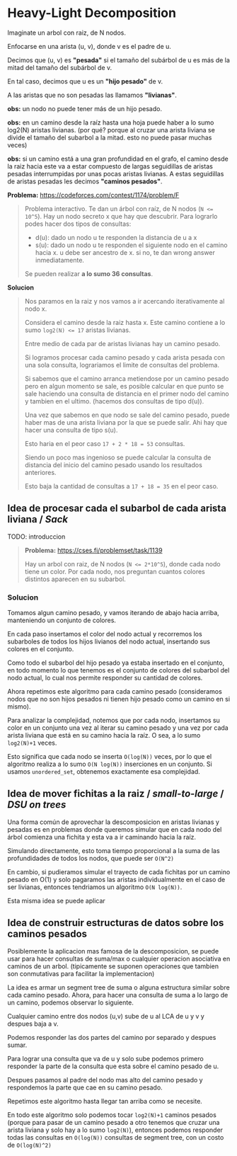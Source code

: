 # Heavy-Light Decomposition

Imaginate un arbol con raiz, de N nodos.

Enfocarse en una arista (u, v), donde v es el padre de u.

Decimos que (u, v) es **"pesada"** si el tamaño del subárbol de u es más de la
mitad del tamaño del subárbol de v.

En tal caso, decimos que u es un **"hijo pesado"** de v.

A las aristas que no son pesadas las llamamos **"livianas"**.

**obs:** un nodo no puede tener más de un hijo pesado.

**obs:** en un camino desde la raíz hasta una hoja puede haber a lo sumo log2(N)
aristas livianas. (por qué? porque al cruzar una arista liviana se divide el
tamaño del subarbol a la mitad. esto no puede pasar muchas veces)

**obs:** si un camino está a una gran profundidad en el grafo, el camino desde
la raiz hacia este va a estar compuesto de largas seguidillas de aristas pesadas
interrumpidas por unas pocas aristas livianas. A estas seguidillas de aristas
pesadas les decimos **"caminos pesados"**.

**Problema:** <https://codeforces.com/contest/1174/problem/F>
 
> Problema interactivo. Te dan un árbol con raíz, de N nodos (`N <= 10^5`). Hay
> un nodo secreto x que hay que descubrir. Para lograrlo podes hacer dos tipos
> de consultas:
>
> - d(u): dado un nodo u te responden la distancia de u a x
> - s(u): dado un nodo u te responden el siguiente nodo en el camino hacia x. u
>   debe ser ancestro de x. si no, te dan wrong answer inmediatamente.
>
> Se pueden realizar **a lo sumo 36 consultas**.

**Solucion**

> Nos paramos en la raiz y nos vamos a ir acercando iterativamente al nodo x.
>
> Considera el camino desde la raiz hasta x. Este camino contiene a lo sumo
> `log2(N) <= 17` aristas livianas.
>
> Entre medio de cada par de aristas livianas hay un camino pesado.
>
> Si logramos procesar cada camino pesado y cada arista pesada con una sola
> consulta, lograriamos el limite de consultas del problema.
>
> Si sabemos que el camino arranca metiendose por un camino pesado pero en algun
> momento se sale, es posible calcular en que punto se sale haciendo una
> consulta de distancia en el primer nodo del camino y tambien en el ultimo.
> (hacemos dos consultas de tipo d(u)).
>
> Una vez que sabemos en que nodo se sale del camino pesado, puede haber mas de
> una arista liviana por la que se puede salir. Ahi hay que hacer una consulta
> de tipo s(u).
>
> Esto haria en el peor caso `17 + 2 * 18 = 53` consultas.
>
> Siendo un poco mas ingenioso se puede calcular la consulta de distancia del
> inicio del camino pesado usando los resultados anteriores.
>
> Esto baja la cantidad de consultas a `17 + 18 = 35` en el peor caso.

## Idea de procesar cada el subarbol de cada arista liviana / *Sack*

TODO: introduccion

> **Problema:** <https://cses.fi/problemset/task/1139>
> 
> Hay un arbol con raiz, de N nodos (`N <= 2*10^5`), donde cada nodo tiene un
> color. Por cada nodo, nos preguntan cuantos colores distintos aparecen en su
> subarbol.

### Solucion

Tomamos algun camino pesado, y vamos iterando de abajo hacia arriba, manteniendo
un conjunto de colores.

En cada paso insertamos el color del nodo actual y recorremos los subarboles de
todos los hijos livianos del nodo actual, insertando sus colores en el conjunto.

Como todo el subarbol del hijo pesado ya estaba insertado en el conjunto, en
todo momento lo que tenemos es el conjunto de colores del subarbol del nodo
actual, lo cual nos permite responder su cantidad de colores.

Ahora repetimos este algoritmo para cada camino pesado (consideramos nodos que
no son hijos pesados ni tienen hijo pesado como un camino en si mismo).

Para analizar la complejidad, notemos que por cada nodo, insertamos su color en
un conjunto una vez al iterar su camino pesado y una vez por cada arista liviana
que está en su camino hacia la raíz. O sea, a lo sumo `log2(N)+1` veces.

Esto significa que cada nodo se inserta `O(log(N))` veces, por lo que el
algoritmo realiza a lo sumo `O(N log(N))` inserciones en un conjunto. Si usamos
`unordered_set`, obtenemos exactamente esa complejidad.

## Idea de mover fichitas a la raiz / *small-to-large* / *DSU on trees*

Una forma común de aprovechar la descomposicion en aristas livianas y pesadas
es en problemas donde queremos simular que en cada nodo del árbol comienza una
fichita y esta va a ir caminando hacia la raíz.

Simulando directamente, esto toma tiempo proporcional a la suma de las
profundidades de todos los nodos, que puede ser `O(N^2)`

En cambio, si pudieramos simular el trayecto de cada fichitas por un camino
pesado en O(1) y solo pagaramos las aristas individualmente en el caso de ser
livianas, entonces tendriamos un algoritmo `O(N log(N))`.

Esta misma idea se puede aplicar

## Idea de construir estructuras de datos sobre los caminos pesados

Posiblemente la aplicacion mas famosa de la descomposicion, se puede usar para
hacer consultas de suma/max o cualquier operacion asociativa en caminos de un
arbol. (tipicamente se suponen operaciones que tambien son conmutativas para
facilitar la implementacion)

La idea es armar un segment tree de suma o alguna estructura similar sobre cada
camino pesado. Ahora, para hacer una consulta de suma a lo largo de un camino,
podemos observar lo siguiente.

Cualquier camino entre dos nodos (u,v) sube de u al LCA de u y v y despues baja
a v.

Podemos responder las dos partes del camino por separado y despues sumar.

Para lograr una consulta que va de u y solo sube podemos primero responder la
parte de la consulta que esta sobre el camino pesado de u.

Despues pasamos al padre del nodo mas alto del camino pesado y respondemos la
parte que cae en su camino pesado.

Repetimos este algoritmo hasta llegar tan arriba como se necesite.

En todo este algoritmo solo podemos tocar `log2(N)+1` caminos pesados (porque
para pasar de un camino pesado a otro tenemos que cruzar una arista liviana y
solo hay a lo sumo `log2(N)`), entonces podemos responder todas las consultas en
`O(log(N))` consultas de segment tree, con un costo de `O(log(N)^2)`
